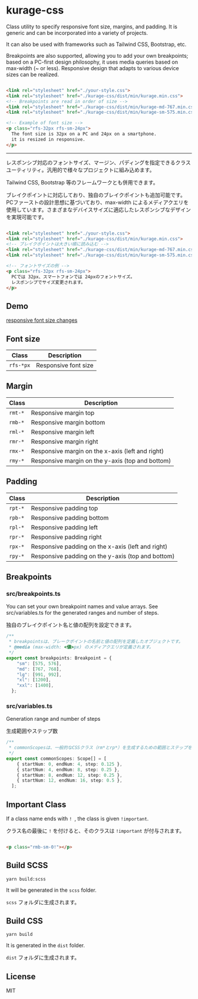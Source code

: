 # kurage-css

Class utility to specify responsive font size, margins, and padding. It is generic and can be incorporated into a variety of projects.

It can also be used with frameworks such as Tailwind CSS, Bootstrap, etc.

Breakpoints are also supported, allowing you to add your own breakpoints; based on a PC-first design philosophy, it uses media queries based on max-width (~ or less). Responsive design that adapts to various device sizes can be realized.

```html

<link rel="stylesheet" href="./your-style.css">
<link rel="stylesheet" href="./kurage-css/dist/min/kurage.min.css">
<!-- Breakpoints are read in order of size -->
<link rel="stylesheet" href="./kurage-css/dist/min/kurage-md-767.min.css">
<link rel="stylesheet" href="./kurage-css/dist/min/kurage-sm-575.min.css">

<!-- Example of font size -->
<p class="rfs-32px rfs-sm-24px">
  The font size is 32px on a PC and 24px on a smartphone.
  it is resized in responsive.
</p>
```

---

レスポンシブ対応のフォントサイズ、マージン、パディングを指定できるクラスユーティリティ。汎用的で様々なプロジェクトに組み込めます。

Tailwind CSS, Bootstrap 等のフレームワークとも併用できます。

ブレイクポイントに対応しており、独自のブレイクポイントも追加可能です。PCファーストの設計思想に基づいており、max-width によるメディアクエリを使用しています。さまざまなデバイスサイズに適応したレスポンシブなデザインを実現可能です。

```html

<link rel="stylesheet" href="./your-style.css">
<link rel="stylesheet" href="./kurage-css/dist/min/kurage.min.css">
<!-- ブレイクポイントは大きい順に読み込む -->
<link rel="stylesheet" href="./kurage-css/dist/min/kurage-md-767.min.css">
<link rel="stylesheet" href="./kurage-css/dist/min/kurage-sm-575.min.css">

<!-- フォントサイズの例 -->
<p class="rfs-32px rfs-sm-24px">
  PCでは 32px、スマートフォンでは 24pxのフォントサイズ。
  レスポンシプでサイズ変更されます。
</p>
```

## Demo

[responsive font size changes](https://prjtest.com/kiyotd/kurage-css/demo/)

## Font size

| Class     | Description          |
|-----------|----------------------|
| `rfs-*px` | Responsive font size |

## Margin

| Class   | Description                                      |
|---------|--------------------------------------------------|
| `rmt-*` | Responsive margin top                            |
| `rmb-*` | Responsive margin bottom                         |
| `rml-*` | Responsive margin left                           |
| `rmr-*` | Responsive margin right                          |
| `rmx-*` | Responsive margin on the x-axis (left and right) |
| `rmy-*` | Responsive margin on the y-axis (top and bottom) |

## Padding

| Class   | Description                                       |
|---------|---------------------------------------------------|
| `rpt-*` | Responsive padding top                            |
| `rpb-*` | Responsive padding bottom                         |
| `rpl-*` | Responsive padding left                           |
| `rpr-*` | Responsive padding right                          |
| `rpx-*` | Responsive padding on the x-axis (left and right) |
| `rpy-*` | Responsive padding on the y-axis (top and bottom) |

## Breakpoints

### src/breakpoints.ts

You can set your own breakpoint names and value arrays.
See src/variables.ts for the generated ranges and number of steps.

独自のブレイクポイント名と値の配列を設定できます。

```typescript
/**
 * breakpointsは、ブレークポイントの名前と値の配列を定義したオブジェクトです。
 * @media (max-width: <値>px) のメディアクエリが定義されます。
 */
export const breakpoints: Breakpoint = {
    "sm": [575, 576],
    "md": [767, 768],
    "lg": [991, 992],
    "xl": [1200],
    "xxl": [1400],
  };
```

### src/variables.ts

Generation range and number of steps

生成範囲やステップ数

```typescript
/**
 * commonScopesは、一般的なCSSクラス（rm*とrp*）を生成するための範囲とステップを定義した配列です。
 */
export const commonScopes: Scope[] = [
    { startNum: 0, endNum: 4, step: 0.125 },
    { startNum: 4, endNum: 8, step: 0.25 },
    { startNum: 8, endNum: 12, step: 0.25 },
    { startNum: 12, endNum: 16, step: 0.5 },
  ];
```

## Important Class

If a class name ends with `! `, the class is given `!important`.

クラス名の最後に `!` を付けると、そのクラスは `!important` が付与されます。

```html

<p class="rmb-sm-0!"></p>
```

## Build SCSS

```
yarn build:scss
```

It will be generated in the `scss` folder.

`scss` フォルダに生成されます。

## Build CSS

```
yarn build
```

It is generated in the `dist` folder.

`dist` フォルダに生成されます。

## License

MIT

